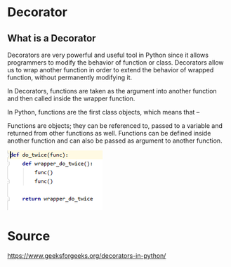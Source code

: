 # Decorator

## What is a Decorator

Decorators are very powerful and useful tool in Python since it allows programmers to modify the behavior of function or class. Decorators allow us to wrap another function in order to extend the behavior of wrapped function, without permanently modifying it.

In Decorators, functions are taken as the argument into another function and then called inside the wrapper function.

In Python, functions are the first class objects, which means that –

Functions are objects; they can be referenced to, passed to a variable and returned from other functions as well.
Functions can be defined inside another function and can also be passed as argument to another function.

<img src="https://github.com/Snehaphilip989/miniproject1/blob/master/Python%20Image/decorator.PNG" />

# Source 

https://www.geeksforgeeks.org/decorators-in-python/
